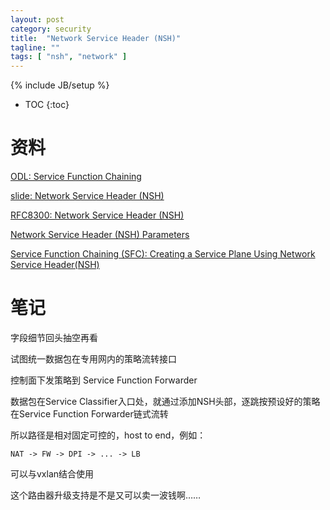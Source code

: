 ```yaml
---
layout: post
category: security
title:  "Network Service Header (NSH)"
tagline: ""
tags: [ "nsh", "network" ] 
---
```

{% include JB/setup %}

* TOC
{:toc}

# 资料

[ODL: Service Function Chaining](https://events.static.linuxfound.org/sites/events/files/slides/odl%20summit%20sfc%20v5.pdf)

[slide: Network Service Header (NSH) ](https://www.ietf.org/proceedings/90/slides/slides-90-sfc-4.pdf)

[RFC8300: Network Service Header (NSH)](https://tools.ietf.org/html/rfc8300)

[Network Service Header (NSH) Parameters](https://www.iana.org/assignments/nsh/nsh.xhtml)

[Service Function Chaining (SFC): Creating a Service Plane Using Network Service Header(NSH)](https://www.opennetworking.org/images/stories/downloads/sdn-resources/IEEE-papers/service-function-chaining.pdf)

# 笔记

字段细节回头抽空再看

试图统一数据包在专用网内的策略流转接口

控制面下发策略到 Service Function Forwarder

数据包在Service Classifier入口处，就通过添加NSH头部，逐跳按预设好的策略在Service Function Forwarder链式流转

所以路径是相对固定可控的，host to end，例如：

    NAT -> FW -> DPI -> ... -> LB

可以与vxlan结合使用

这个路由器升级支持是不是又可以卖一波钱啊……
